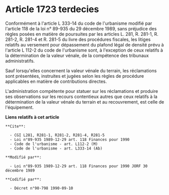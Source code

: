 # Article 1723 terdecies

Conformément à l'article L 333-14 du code de l'urbanisme modifié par l'article 118 de la loi n° 89-935 du 29 décembre 1989,
sans préjudice des règles posées en matière de poursuites par les articles L. 281, R. 281-1, R. 281-2, R. 281-4 et R. 281-5
du livre des procédures fiscales, les litiges relatifs au versement pour dépassement du plafond légal de densité prévu à
l'article L 112-2 du code de l'urbanisme sont, à l'exception de ceux relatifs à la détermination de la valeur vénale, de la
compétence des tribunaux administratifs.

Sauf lorsqu'elles concernent la valeur vénale du terrain, les réclamations sont présentées, instruites et jugées selon les
règles de procédure applicables en matière de contributions directes.

L'administration compétente pour statuer sur les réclamations et produire ses observations sur les recours contentieux autres
que ceux relatifs à la détermination de la valeur vénale du terrain et au recouvrement, est celle de l'équipement.

**Liens relatifs à cet article**

	**Cite**:

	  - CGI L281, R281-1, R281-2, R281-4, R281-5
	  - Loi n°89-935 1989-12-29 art. 118 Finances pour 1990
	  - Code de l'urbanisme - art. L112-2 (M)
	  - Code de l'urbanisme - art. L333-14 (Ab)

	**Modifié par**:

	  - Loi n°89-935 1989-12-29 art. 118 Finances pour 1990 JORF 30 décembre 1989

	**Codifié par**:

	  - Décret n°90-798 1990-09-10
